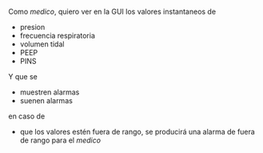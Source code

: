 Como *medico*, quiero ver en la GUI los valores instantaneos de

* presion
* frecuencia respiratoria
* volumen tidal
* PEEP
* PINS

Y que se

* muestren alarmas
* suenen alarmas

en caso de

* que los valores estén fuera de rango, se producirá una alarma de fuera de rango para el *medico*
